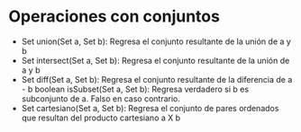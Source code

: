# Operaciones con conjuntos
- Set union(Set a, Set b): Regresa el conjunto resultante de la unión de a y b
- Set intersect(Set a, Set b): Regresa el conjunto resultante de la unión de a y b
- Set diff(Set a, Set b): Regresa el conjunto resultante de la diferencia de a - b
boolean isSubset(Set a, Set b): Regresa verdadero si b es subconjunto de a. Falso en caso contrario.
- Set cartesiano(Set a, Set b): Regresa el conjunto de pares ordenados que resultan del producto cartesiano a X b
